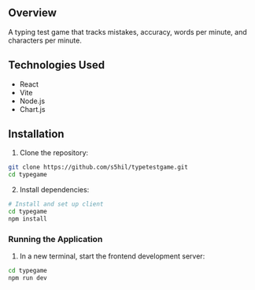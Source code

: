 ## Overview
A typing test game that tracks mistakes, accuracy, words per minute, and characters per minute.

## Technologies Used
- React
- Vite
- Node.js
- Chart.js

## Installation

1. Clone the repository:
```bash
git clone https://github.com/s5hil/typetestgame.git
cd typegame
```

2. Install dependencies:
```bash
# Install and set up client
cd typegame
npm install
```

### Running the Application

1. In a new terminal, start the frontend development server:
```bash
cd typegame
npm run dev
```
